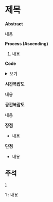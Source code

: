 # **제목**

**Abstract**

내용

**Process (Ascending)**

1. 내용

**Code**

<details>
    <summary>보기</summary>

```c++

```

</details>

**시간복잡도**

내용

**공간복잡도**

내용

**장점**

* 내용


**단점**

* 내용

## 주석

<sup>[1](#footnote_1)</sup>

<a name="footnote_1">1</a> : 내용

